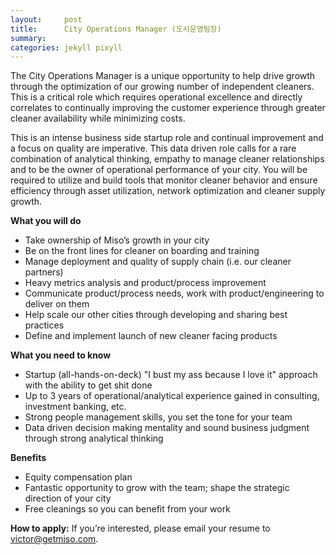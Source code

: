 ```yaml
---
layout:     post
title:      City Operations Manager (도시운영팀장)
summary:    
categories: jekyll pixyll
---
```


The City Operations Manager is a unique opportunity to help drive growth through the optimization of our growing number of independent cleaners. This is a critical role which requires operational excellence and directly correlates to continually improving the customer experience through greater cleaner availability while minimizing costs.

This is an intense business side startup role and continual improvement and a focus on quality are imperative. This data driven role calls for a rare combination of analytical thinking, empathy to manage cleaner relationships and to be the owner of operational performance of your city. You will be required to utilize and build tools that monitor cleaner behavior and ensure efficiency through asset utilization, network optimization and cleaner supply growth.

<strong>What you will do</strong>

<ul>
	<li>Take ownership of Miso’s growth in your city</li>
	<li>Be on the front lines for cleaner on boarding and training</li>
	<li>Manage deployment and quality of supply chain (i.e. our cleaner partners)</li>
	<li>Heavy metrics analysis and product/process improvement</li>
	<li>Communicate product/process needs, work with product/engineering to deliver on them</li>
	<li>Help scale our other cities through developing and sharing best practices</li>
	<li>Define and implement launch of new cleaner facing products</li>
</ul>

<strong>What you need to know</strong>
<ul>
	<li>Startup (all-hands-on-deck) "I bust my ass because I love it" approach with the ability to get shit done</li>
	<li>Up to 3 years of operational/analytical experience gained in consulting, investment banking, etc.</li>
	<li>Strong people management skills, you set the tone for your team</li>
	<li>Data driven decision making mentality and sound business judgment through strong analytical thinking</li>
</ul>

<strong>Benefits</strong>
<ul>
	<li>Equity compensation plan</li>
	<li>Fantastic opportunity to grow with the team; shape the strategic direction of your city</li>
	<li>Free cleanings so you can benefit from your work</li>
</ul>

<strong>How to apply:</strong> If you’re interested, please email your resume to <a href="mailto:victor@getmiso.com">victor@getmiso.com</a>.